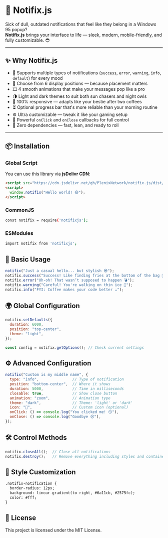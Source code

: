 # 🔔 Notifix.js

Sick of dull, outdated notifications that feel like they belong in a Windows 95 popup?  
**Notifix.js** brings your interface to life — sleek, modern, mobile-friendly, and fully customizable. 😎

---

## ✨ Why Notifix.js

- 🎨 Supports multiple types of notifications (`success`, `error`, `warning`, `info`, `default`) for every mood
- 🧭 Choose from 6 display positions — because placement matters
- 🎞️ 4 smooth animations that make your messages pop like a pro
- 🌗 Light and dark themes to suit both sun chasers and night owls
- 📱 100% responsive — adapts like your bestie after two coffees
- ⏳ Optional progress bar that's more reliable than your morning routine
- ⚙️ Ultra customizable — tweak it like your gaming setup
- 🔁 Powerful `onClick` and `onClose` callbacks for full control
- 🚀 Zero dependencies — fast, lean, and ready to roll

---

## 📦 Installation

### Global Script
You can use this library via **jsDelivr CDN**:
```html
<script src="https://cdn.jsdelivr.net/gh/PlenixNetwork/notifix.js/dist/main.js"></script>
<script>
  window.notifix("Hello world! 😄");
</script>
```

### CommonJS
```bash
const notifix = require('notifixjs');
```

### ESModules
```bash
import notifix from 'notifixjs';
```

## 🚀 Basic Usage
```javascript
notifix("Just a casual hello... but stylish 😎");
notifix.success("Success! Like finding fries at the bottom of the bag 🍟");
notifix.error("Uh-oh! That wasn’t supposed to happen 💣");
notifix.warning("Careful! You're walking on thin ice 🧊");
notifix.info("FYI: Coffee makes your code better ☕");
```

## 🌍 Global Configuration
```javascript
notifix.setDefaults({
  duration: 6000,
  position: "top-center",
  theme: "light",
});

const config = notifix.getOptions(); // Check current settings
```

## ⚙️ Advanced Configuration
```javascript
notifix("Custom is my middle name", {
  type: "info",               // Type of notification
  position: "bottom-center",  // Where it shows
  duration: 5000,             // Time in milliseconds
  closable: true,             // Show close button
  animation: "zoom",          // Animation type
  theme: "dark",              // Theme: 'light' or 'dark'
  icon: "🧠",                  // Custom icon (optional)
  onClick: () => console.log("You clicked me! 😏"),
  onClose: () => console.log("Goodbye 😢"),
});
```

## 🛠️ Control Methods
```javascript
notifix.closeAll();  // Close all notifications
notifix.destroy();   // Remove everything including styles and containers
```

## 🎨 Style Customization
```html
.notifix-notification {
  border-radius: 12px;
  background: linear-gradient(to right, #6a11cb, #2575fc);
  color: #fff;
}
```

## 📄 License
This project is licensed under the MIT License.
